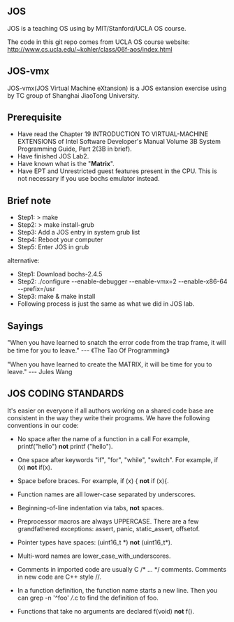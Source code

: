 JOS
-----
JOS is a teaching OS using by MIT/Stanford/UCLA OS course.

The code in this git repo comes from UCLA OS course website:
http://www.cs.ucla.edu/~kohler/class/06f-aos/index.html

JOS-vmx
-------
JOS-vmx(JOS Virtual Machine eXtansion) is a JOS extansion exercise using by TC group of Shanghai JiaoTong University.

Prerequisite
-------
* Have read the Chapter 19 INTRODUCTION TO VIRTUAL-MACHINE EXTENSIONS of Intel Software Developer's Manual Volume 3B System Programming Guide, Part 2(3B in brief).
* Have finished JOS Lab2.
* Have known what is the "**Matrix**". 
* Have EPT and Unrestricted guest features present in the CPU. This is not necessary if you use bochs emulator instead.

Brief note
-------
* Step1: > make
* Step2: > make install-grub
* Step3: Add a JOS entry in system grub list
* Step4: Reboot your computer
* Step5: Enter JOS in grub

alternative:

* Step1: Download bochs-2.4.5
* Step2: ./configure --enable-debugger  --enable-vmx=2 --enable-x86-64 --prefix=/usr
* Step3: make & make install
* Following process is just the same as what we did in JOS lab.

Sayings
-------

"When you have learned to snatch the error code from the trap frame, it will be time for you to leave." --- 《The Tao Of Programming》


"When you have learned to create the MATRIX, it will be time for you to leave." --- Jules Wang

JOS CODING STANDARDS
--------------------

It's easier on everyone if all authors working on a shared
code base are consistent in the way they write their programs.
We have the following conventions in our code:

* No space after the name of a function in a call
  For example, printf("hello") **not** printf ("hello").

* One space after keywords "if", "for", "while", "switch".
  For example, if (x) **not** if(x).

* Space before braces.
  For example, if (x) { **not** if (x){.

* Function names are all lower-case separated by underscores.

* Beginning-of-line indentation via tabs, **not** spaces.

* Preprocessor macros are always UPPERCASE.
  There are a few grandfathered exceptions: assert, panic,
  static_assert, offsetof.

* Pointer types have spaces: (uint16_t \*) **not** (uint16_t\*).

* Multi-word names are lower_case_with_underscores.

* Comments in imported code are usually C /* ... */ comments.
  Comments in new code are C++ style //.

* In a function definition, the function name starts a new line.
  Then you can grep -n '^foo' */*.c to find the definition of foo.

* Functions that take no arguments are declared f(void) **not** f().
